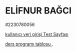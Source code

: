 # ELİFNUR BAĞCI
#2230780056

[kullanıcı veri girişi ](https://elofnorx.github.io/kullaniciadi.html)
[Test Sayfası](https://elofnorx.github.io/text.html)


[ders programı tablosu ](https://elofnorx.github.io/tablo.html/).
